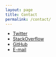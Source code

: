```yaml
---
layout: page
title: Contact
permalink: /contact/
---
```


<ul>
	<li><a href="https://twitter.com/saru_95">Twitter</a></li>
	<li><a href="http://stackoverflow.com/users/3301488/saru95?tab=profile">StackOverflow</a></li>
	<li><a href="https://github.com/saru95">GitHub</a></li>
	<li><a href="mailto:sarthak.munshi@hackerrank.com">E-mail</a></li>
</ul>

